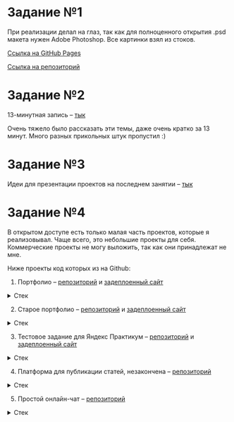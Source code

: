# Задание №1

При реализации делал на глаз, так как для полноценного открытия .psd макета нужен Adobe Photoshop. Все картинки взял из стоков.

[Ссылка на GitHub Pages](https://kianurivzzz.github.io/test-task-for-geekbrains/)

[Ссылка на репозиторий](https://github.com/kianurivzzz/test-task-for-geekbrains)

# Задание №2

13-минутная запись – [тык](https://drive.google.com/file/d/1O3ES10mqFP9GjRVwiIeHHGMRjFCfXlEw/view?usp=share_link)

Очень тяжело было рассказать эти темы, даже очень кратко за 13 минут. Много разных прикольных штук пропустил :\)

# Задание №3

Идеи для презентации проектов на последнем занятии – [тык](https://docs.google.com/document/d/1hjH2GB-pkqnrycF5w_FkxPBluUIW7WiwPffBWgF54_U/edit?usp=sharing)

# Задание №4

В открытом доступе есть только малая часть проектов, которые я реализовывал. Чаще всего, это небольшие проекты для себя. Коммерческие проекты не могу выложить, так как они принадлежат не мне.

Ниже проекты код которых из на Github:

1. Портфолио – [репозиторий](https://github.com/kianurivzzz/new-portfolio) и [задеплоенный сайт](https://nkarasyov.vercel.app)
<details><summary>Стек</summary>

- React
- JS
- JSX
- HTML
- CSS
</details>

2. Старое портфолио – [репозиторий](https://github.com/kianurivzzz/my_portfolio) и [задеплоенный сайт](http://kianurivzzz.pythonanywhere.com)
<details><summary>Стек</summary>

- Python
- Flask
- Jinja
- Requests
- SQL
- SQLite3
- HTML
- CSS
- JS

</details>

3. Тестовое задание для Яндекс Практикум – [репозиторий](https://github.com/kianurivzzz/test-task-for-yandex) и [задеплоенный сайт](https://mzz3nx-3000.csb.app/)
<details><summary>Стек</summary>

- HTML
- CSS
- JS
- Vue.js
- Vite

</details>

4. Платформа для публикации статей, незакончена – [репозиторий](https://github.com/kianurivzzz/guidy)
<details><summary>Стек</summary>

- Python
- Django
- Jinja
- HTML
- CSS
- JS

</details>

5. Простой онлайн-чат – [репозиторий](https://github.com/kianurivzzz/easychat/tree/master)
<details><summary>Стек</summary>

- Python
- Flask
- Jinja
- HTML
- CSS
- JS
- JSON

</details>
